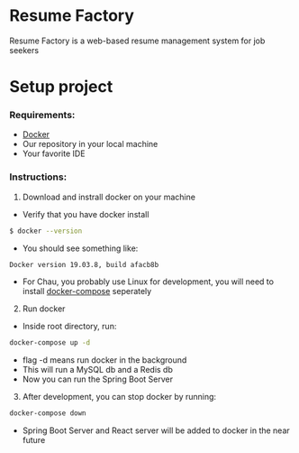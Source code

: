 
# Resume Factory

Resume Factory is a web-based resume management system for job seekers

# Setup project

### Requirements:
  - [Docker](https://www.docker.com/products/docker-desktop)
  - Our repository in your local machine
  - Your favorite IDE

### Instructions:
1. Download and instrall docker on your machine
   
- Verify that you have docker install

```sh    
$ docker --version
```

- You should see something like:
```sh
Docker version 19.03.8, build afacb8b
```

- For Chau, you probably use Linux for development, you will need to install [docker-compose](https://docs.docker.com/compose/install/) seperately

2. Run docker
- Inside root directory, run:

```sh
docker-compose up -d
```

- flag -d means run docker in the background
- This will run a MySQL db and a Redis db
- Now you can run the Spring Boot Server

3. After development, you can stop docker by running:

```sh
docker-compose down
```

- Spring Boot Server and React server will be added to docker in the near future


